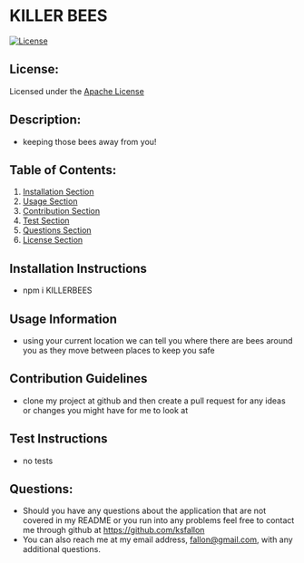 # KILLER BEES
[![License](https://img.shields.io/badge/License-Apache%202.0-blue.svg)](https://opensource.org/licenses/Apache-2.0)
## License:
Licensed under the [Apache License](https://choosealicense.com/licenses/apache-2.0/)

## Description:
- keeping those bees away from you!

## Table of Contents:
1. [Installation Section](#installation-instructions)
2. [Usage Section](#usage-information)
3. [Contribution Section](#contribution-guidelines)
4. [Test Section](#test-instructions)
5. [Questions Section](#questions)
6. [License Section](#license)

## Installation Instructions
- npm i KILLERBEES
## Usage Information
- using your current location we can tell you where there are bees around you as they move between places to keep you safe
## Contribution Guidelines
- clone my project at github and then create a pull request for any ideas or changes you might have for me to look at
## Test Instructions
- no tests

## Questions:
- Should you have any questions about the application that are not covered in my README or you run into any problems feel free to contact me through github at https://github.com/ksfallon 
- You can also reach me at my email address, fallon@gmail.com, with any additional questions.




